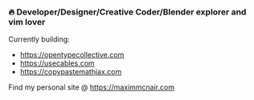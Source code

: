 ### 🔥 Developer/Designer/Creative Coder/Blender explorer and vim lover

Currently building:
- https://opentypecollective.com
- https://usecables.com
- https://copypastemathjax.com

Find my personal site @ https://maximmcnair.com
